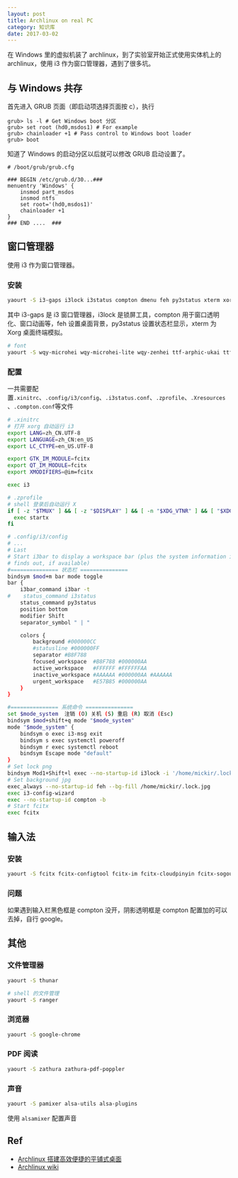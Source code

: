 ```yaml
---
layout: post
title: Archlinux on real PC
category: 知识库
date: 2017-03-02
---
```


在 Windows 里的虚拟机装了 archlinux，到了实验室开始正式使用实体机上的 archlinux，使用 i3 作为窗口管理器，遇到了很多坑。

## 与 Windows 共存
首先进入 GRUB 页面（即启动项选择页面按 c），执行
```
grub> ls -l # Get Windows boot 分区
grub> set root (hd0,msdos1) # For example
grub> chainloader +1 # Pass control to Windows boot loader
grub> boot
```

知道了 Windows 的启动分区以后就可以修改 GRUB 启动设置了。

```
# /boot/grub/grub.cfg

### BEGIN /etc/grub.d/30...###
menuentry 'Windows' {
    insmod part_msdos
    insmod ntfs
    set root='(hd0,msdos1)'
    chainloader +1
}
### END ....  ###
```

## 窗口管理器
使用 i3 作为窗口管理器。

### 安装
```sh
yaourt -S i3-gaps i3lock i3status compton dmenu feh py3status xterm xorg xorg-xinit
```

其中 i3-gaps 是 i3 窗口管理器，i3lock 是锁屏工具，compton 用于窗口透明化、窗口动画等，feh 设置桌面背景，py3status 设置状态栏显示，xterm 为 Xorg 桌面终端模拟。

```sh
# font
yaourt -S wqy-microhei wqy-microhei-lite wqy-zenhei ttf-arphic-ukai ttf-arphic-uming adobe-source-han-sans-cn-fonts ttf-vista-fonts noto-fonts-emoji nodejs-emojione emojione-color-font ttf-google-fonts-git
```

### 配置
一共需要配置`.xinitrc`、`.config/i3/config`、`.i3status.conf`、`.zprofile`、`.Xresources`、`.compton.conf`等文件

```sh
# .xinitrc
# 打开 xorg 自动运行 i3
export LANG=zh_CN.UTF-8
export LANGUAGE=zh_CN:en_US
export LC_CTYPE=en_US.UTF-8

export GTK_IM_MODULE=fcitx
export QT_IM_MODULE=fcitx
export XMODIFIERS=@im=fcitx

exec i3
```

```sh
# .zprofile
# shell 登录后自动运行 X
if [ -z "$TMUX" ] && [ -z "$DISPLAY" ] && [ -n "$XDG_VTNR" ] && [ "$XDG_VTNR" -eq 1 ]; then
  exec startx
fi
```

```sh
# .config/i3/config
# ...
# Last
# Start i3bar to display a workspace bar (plus the system information i3status
# finds out, if available)
#=============== 状态栏 ===============
bindsym $mod+m bar mode toggle
bar {
    i3bar_command i3bar -t
#    status_command i3status
    status_command py3status
    position bottom
    modifier Shift
    separator_symbol " | "

    colors {
        background #000000CC
        #statusline #000000FF
        separator #B8F788
        focused_workspace  #B8F788 #000000AA
        active_workspace   #FFFFFF #FFFFFFAA
        inactive_workspace #AAAAAA #000000AA #AAAAAA
        urgent_workspace   #E57B85 #000000AA
    }
}

#=============== 系统命令 ===============
set $mode_system  注销 (O) 关机 (S) 重启 (R) 取消 (Esc)
bindsym $mod+shift+q mode "$mode_system"
mode "$mode_system" {
    bindsym o exec i3-msg exit
    bindsym s exec systemctl poweroff
    bindsym r exec systemctl reboot
    bindsym Escape mode "default"
}
# Set lock png
bindsym Mod1+Shift+l exec --no-startup-id i3lock -i '/home/mickir/.lock.png'
# Set background jpg
exec_always --no-startup-id feh --bg-fill /home/mickir/.lock.jpg
exec i3-config-wizard
exec --no-startup-id compton -b
# Start fcitx
exec fcitx
```

## 输入法

### 安装
```sh
yaourt -S fcitx fcitx-configtool fcitx-im fcitx-cloudpinyin fcitx-sogoupinyin
```

### 问题
如果遇到输入栏黑色框是 compton 没开，阴影透明框是 compton 配置加的可以去掉，自行 google。

## 其他
### 文件管理器
```sh
yaourt -S thunar
```

```sh
# shell 的文件管理
yaourt -S ranger
```

### 浏览器
```sh
yaourt -S google-chrome
```

### PDF 阅读
```sh
yaourt -S zathura zathura-pdf-poppler
```

### 声音
```sh
yaourt -S pamixer alsa-utils alsa-plugins
```

使用 `alsamixer` 配置声音

## Ref
* [Archlinux 搭建高效便捷的平铺式桌面](https://segmentfault.com/a/1190000008280278)
* [Archlinux wiki](https://wiki.archlinux.org)
